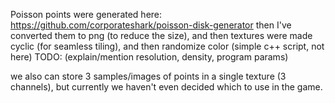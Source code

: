 Poisson points were generated here:
https://github.com/corporateshark/poisson-disk-generator
then I've converted them to png (to reduce the size),
and then textures were made cyclic (for seamless tiling),
and then randomize color (simple c++ script, not here)
TODO: (explain/mention resolution, density, program params)

we also can store 3 samples/images of points in a single texture (3 channels),
but currently we haven't even decided which to use in the game.